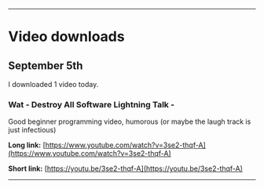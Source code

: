 
***

# Video downloads

## September 5th

I downloaded 1 video today.

### Wat - Destroy All Software Lightning Talk -

Good beginner programming video, humorous (or maybe the laugh track is just infectious)

**Long link:** [https://www.youtube.com/watch?v=3se2-thqf-A](https://www.youtube.com/watch?v=3se2-thqf-A)

**Short link:** [https://youtu.be/3se2-thqf-A](https://youtu.be/3se2-thqf-A)

***

